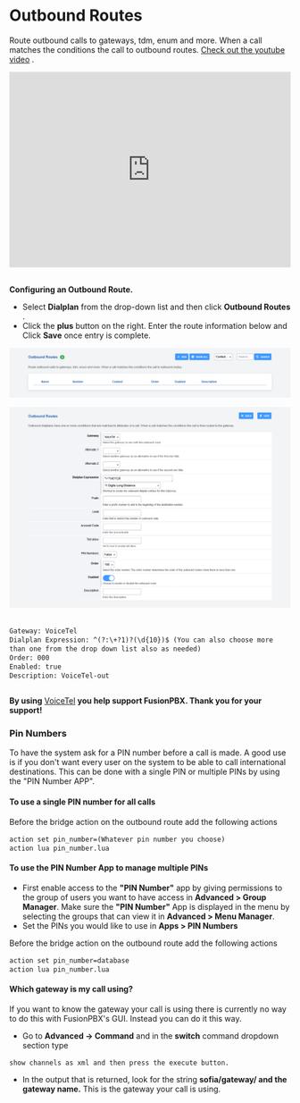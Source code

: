 # Outbound Routes

Route outbound calls to gateways, tdm, enum and more. When a call
matches the conditions the call to outbound routes. [Check out the
youtube video](https://youtu.be/rhyfCKLBI-Y) .

<div style="text-align: center; margin-bottom: 2em;">
<iframe width="100%" height="350" src="https://www.youtube.com/embed/rhyfCKLBI-Y?rel=0" frameborder="0" ; encrypted-media" allowfullscreen></iframe>
</div>

**Configuring an Outbound Route.**

-   Select **Dialplan** from the drop-down list and then click
    **Outbound Routes** .
-   Click the **plus** button on the right. Enter the route information
    below and Click **Save** once entry is complete.

![image](../_static/images/dialplan/fusionpbx_outbound_routes1.png)


![image](../_static/images/dialplan/fusionpbx_outbound_routes2.png)

## 

    Gateway: VoiceTel
    Dialplan Expression: ^(?:\+?1)?(\d{10})$ (You can also choose more than one from the drop down list also as needed)
    Order: 000
    Enabled: true
    Description: VoiceTel-out

## 

**By using** [VoiceTel](http://tiny.cc/voicetel) **you help support
FusionPBX. Thank you for your support!**

### Pin Numbers

To have the system ask for a PIN number before a call is made. A good
use is if you don\'t want every user on the system to be able to call
international destinations. This can be done with a single PIN or
multiple PINs by using the \"PIN Number APP\".

#### **To use a single PIN number for all calls**

Before the bridge action on the outbound route add the following actions

    action set pin_number=(Whatever pin number you choose)
    action lua pin_number.lua

#### **To use the PIN Number App to manage multiple PINs**

-   First enable access to the **\"PIN Number\"** app by giving
    permissions to the group of users you want to have access in
    **Advanced \> Group Manager**. Make sure the **\"PIN Number\"** App
    is displayed in the menu by selecting the groups that can view it in
    **Advanced \> Menu Manager**.
-   Set the PINs you would like to use in **Apps \> PIN Numbers**

Before the bridge action on the outbound route add the following actions

    action set pin_number=database
    action lua pin_number.lua

#### Which gateway is my call using?

If you want to know the gateway your call is using there is currently no
way to do this with FusionPBX\'s GUI. Instead you can do it this way.

-   Go to **Advanced -\> Command** and in the **switch** command
    dropdown section type

<!-- -->

    show channels as xml and then press the execute button.

-   In the output that is returned, look for the string **sofia/gateway/
    and the gateway name.** This is the gateway your call is using.
